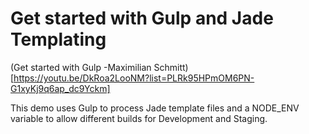 # Get started with Gulp and Jade Templating

(Get started with Gulp -Maximilian Schmitt)[https://youtu.be/DkRoa2LooNM?list=PLRk95HPmOM6PN-G1xyKj9q6ap_dc9Yckm]

This demo uses Gulp to process Jade template files and a NODE_ENV variable to allow different builds for Development and Staging.

